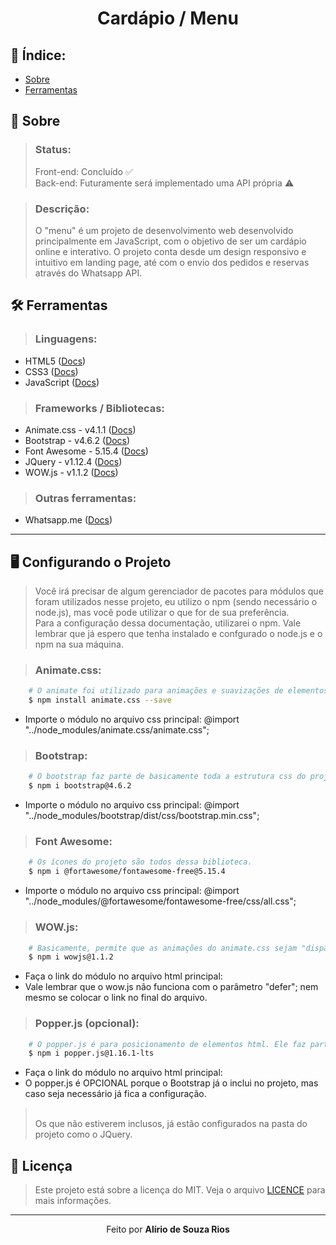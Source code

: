 <!-- HEADER -->
<h1 align="center">
    <p>Cardápio / Menu</p> 
</h1>

<!-- INDEX -->
<h2>📇 Índice:</h2>

- [Sobre](#-sobre)
- [Ferramentas](#%EF%B8%8F-ferramentas)

<!-- INFO -->
<h2>📝 Sobre</h2>

> ### Status:
> Front-end: Concluído ✅<br/>
> Back-end: Futuramente será implementado uma API própria ⚠️

> ### Descrição:
> O "menu" é um projeto de desenvolvimento web desenvolvido principalmente em JavaScript, com o objetivo de ser um cardápio online e interativo. 
> O projeto conta desde um design responsivo e intuitivo em landing page, até com o envio dos pedidos e reservas através do Whatsapp API.

<!-- TOOLS -->
<h2>🛠️ Ferramentas</h2>

> ### Linguagens:
- HTML5 ([Docs](https://developer.mozilla.org/pt-BR/docs/Web/HTML))
- CSS3 ([Docs](https://developer.mozilla.org/en-US/docs/Web/CSS))
- JavaScript ([Docs](https://developer.mozilla.org/pt-BR/docs/Web/JavaScript))

> ### Frameworks / Bibliotecas:
- Animate.css - v4.1.1 ([Docs](https://animate.style))
- Bootstrap - v4.6.2 ([Docs](https://getbootstrap.com/docs/4.6/getting-started/introduction/))
- Font Awesome - 5.15.4 ([Docs](https://fontawesome.com/docs))
- JQuery - v1.12.4 ([Docs](https://api.jquery.com))
- WOW.js - v1.1.2 ([Docs](https://wowjs.uk/docs))

> ### Outras ferramentas:
- Whatsapp.me ([Docs](https://faq.whatsapp.com/5913398998672934/))
<hr>

<!-- SETUP -->
<h2>🖥️ Configurando o Projeto</h2>

> Você irá precisar de algum gerenciador de pacotes para módulos que foram utilizados nesse projeto, eu utilizo o npm (sendo necessário o node.js), mas você pode utilizar o que for de sua preferência. <br/>
> Para a configuração dessa documentação, utilizarei o npm. Vale lembrar que já espero que tenha instalado e confgurado o node.js e o npm na sua máquina. <br/>

> ### Animate.css:
```bash
    # O animate foi utilizado para animações e suavizações de elementos do front end.
    $ npm install animate.css --save
```
- Importe o módulo no arquivo css principal: @import "../node_modules/animate.css/animate.css";

> ### Bootstrap:
```bash
    # O bootstrap faz parte de basicamente toda a estrutura css do projeto; o sistema provavellmente ficará "quebrado" sem ele.
    $ npm i bootstrap@4.6.2
```
- Importe o módulo no arquivo css principal: @import "../node_modules/bootstrap/dist/css/bootstrap.min.css";

> ### Font Awesome:
```bash
    # Os ícones do projeto são todos dessa biblioteca.
    $ npm i @fortawesome/fontawesome-free@5.15.4
```
- Importe o módulo no arquivo css principal: @import "../node_modules/@fortawesome/fontawesome-free/css/all.css";

> ### WOW.js:
```bash
    # Basicamente, permite que as animações do animate.css sejam "disparados" apenas quando visualizados no display.
    $ npm i wowjs@1.1.2
```
- Faça o link do módulo no arquivo html principal: <script language="JavaScript" src="node_modules/wowjs/dist/wow.min.js"></script>
- Vale lembrar que o wow.js não funciona com o parâmetro "defer"; nem mesmo se colocar o link no final do arquivo.

> ### Popper.js (opcional):
```bash
    # O popper.js é para posicionamento de elementos html. Ele faz parte do Bootstrap.
    $ npm i popper.js@1.16.1-lts
```
- Faça o link do módulo no arquivo html principal: <script language="JavaScript" src="node_modules/popper.js/dist/umd/popper.min.js" defer></script>
- O popper.js é OPCIONAL porque o Bootstrap já o inclui no projeto, mas caso seja necessário já fica a configuração.

> <br/>Os que não estiverem inclusos, já estão configurados na pasta do projeto como o JQuery.

<!-- LICENSE -->
<h2>🧾 Licença</h2>

> Este projeto está sobre a licença do MIT. Veja o arquivo <a href="">LICENCE</a> para mais informações.

<hr>

<!-- DONE BY -->
<p align="center">Feito por <strong>Alírio de Souza Rios</strong><br><br></p>
